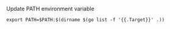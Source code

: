 

Update PATH environment variable
```
export PATH=$PATH:$(dirname $(go list -f '{{.Target}}' .))
```